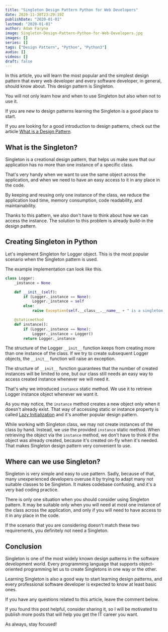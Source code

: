 ```yaml
---
title: "Singleton Design Pattern Python for Web Developers"
date: 2020-11-30T23:29:19Z
publishDate: "2020-01-01"
lastmod: "2020-01-01"
author: Adam Faryna
image: Singleton-Design-Pattern-Python-for-Web-Developers.jpg
images: []
series: []
tags: ["Design Pattern", "Python", "Python3"]
audio: []
videos: []
draft: false
---
```


In this article, you will learn the most popular and the simplest design pattern that every web developer and every software developer, in general, should know about. This design pattern is Singleton.

You will not only learn how and when to use Singleton but also when not to use it.

If you are new to design patterns learning the Singleton is a good place to start.

If you are looking for a good introduction to design patterns, check out the article [What is a Design Pattern](/posts/what-is-a-design-pattern).

## What is the Singleton?

Singleton is a creational design pattern, that helps us make sure that our application has no more than one instance of a specific class.

That's very handy when we want to use the same object across the application, and when we need to have an easy access to it in any place in the code.

By keeping and reusing only one instance of the class, we reduce the application load time, memory consumption, code readability, and maintainability.

Thanks to this pattern, we also don't have to think about how we can access the instance. The solution to this problem is already build-in the design pattern.

## Creating Singleton in Python

Let's implement Singleton for Logger object. This is the most popular scenario when the Singleton pattern is used.

The example implementation can look like this.

```python
class Logger:
    _instance = None

    def __init__(self):
        if (Logger._instance == None):
            Logger._instance = self
        else:
            raise Exception(self.__class__.__name__ + " is a singleton!")

    @staticmethod
    def instance():
        if (Logger._instance == None):
            Logger._instance = Logger()
        return Logger._instance
```

The structure of the Logger `__init__` function keeps from creating more than one instance of the class. If we try to create subsequent Logger objects, the `__init__` function will raise an exception.

The structure of `__init__` function guarantees that the number of created instances will be limited to one, but our class still needs an easy way to access created instance whenever we will need it.

That's why we introduced `instance` static method. We use it to retrieve Logger instance object whenever we want it.

As you may notice, the `instance` method creates a new object only when it doesn't already exist. That way of accessing static or instance property is called [Lazy Initialization](/posts/lazy-initialization-design-pattern-python-for-web-developers/) and it's another popular design pattern.

While working with Singleton class, we may not create instances of the class by hand. Instead, we use the provided `instance` static method. When retrieving the object via the `instance` method, we don't have to think if the object was already created, because it's created on-fly when it's needed. That makes Singleton design pattern very convenient to use.

## Where can we use Singleton?

Singleton is very simple and easy to use pattern. Sadly, because of that, many unexperienced developers overuse it by trying to adapt many not suitable classes to be Singleton. It makes codebase confusing, and it's a very bad coding practice.

There is only one situation when you should consider using Singleton pattern. It may be suitable only when you will need at most one instance of the class across the application, and only if you will need to have access to it in any place in the code.

If the scenario that you are considering doesn't match these two requirements, you definitely not need a Singleton.

## Conclusion

Singleton is one of the most widely known design patterns in the software development world. Every programming language that supports object-oriented programming let us to create Singletons in one way or the other.

Learning Singleton is also a good way to start learning design patterns, and every professional software developer is expected to know at least basic ones.

If you have any questions related to this article, leave the comment below.

If you found this post helpful, consider sharing it, so I will be motivated to publish more posts that will help you get the IT career you want.

As always, stay focused!

